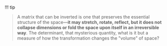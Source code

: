 

!!! tip
> A matrix that can be inverted is one that preserves the essential structure of the space—**it may stretch, rotate, reflect, but it does not collapse dimensions or fold the space upon itself in an irreversible way**. The determinant, that mysterious quantity, what is it but a measure of how the transformation changes the "volume" of space?



